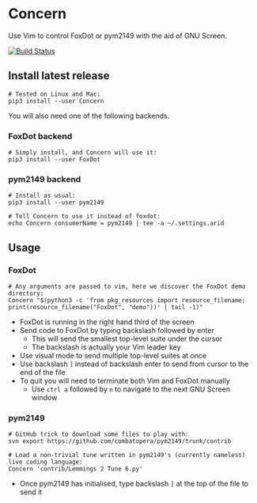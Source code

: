 # Concern
Use Vim to control FoxDot or pym2149 with the aid of GNU Screen.

[![Build Status](https://travis-ci.org/combatopera/Concern.svg?branch=master)](https://travis-ci.org/combatopera/Concern)

## Install latest release
```
# Tested on Linux and Mac:
pip3 install --user Concern
```
You will also need one of the following backends.

### FoxDot backend
```
# Simply install, and Concern will use it:
pip3 install --user FoxDot
```
### pym2149 backend
```
# Install as usual:
pip3 install --user pym2149

# Tell Concern to use it instead of foxdot:
echo Concern consumerName = pym2149 | tee -a ~/.settings.arid
```
## Usage
### FoxDot
```
# Any arguments are passed to vim, here we discover the FoxDot demo directory:
Concern "$(python3 -c 'from pkg_resources import resource_filename; print(resource_filename("FoxDot", "demo"))' | tail -1)"
```
* FoxDot is running in the right hand third of the screen
* Send code to FoxDot by typing backslash followed by enter
    * This will send the smallest top-level suite under the cursor
    * The backslash is actually your Vim leader key
* Use visual mode to send multiple top-level suites at once
* Use backslash `]` instead of backslash enter to send from cursor to the end of the file
* To quit you will need to terminate both Vim and FoxDot manually
    * Use `ctrl a` followed by `n` to navigate to the next GNU Screen window

### pym2149
```
# GitHub trick to download some files to play with:
svn export https://github.com/combatopera/pym2149/trunk/contrib

# Load a non-trivial tune written in pym2149's (currently nameless) live coding language:
Concern 'contrib/Lemmings 2 Tune 6.py'
```
* Once pym2149 has initialised, type backslash `]` at the top of the file to send it
